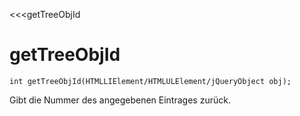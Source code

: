 ﻿<<<getTreeObjId

# getTreeObjId

```fnpreview
int getTreeObjId(HTMLLIElement/HTMLULElement/jQueryObject obj);
```
Gibt die Nummer des angegebenen Eintrages zurück.